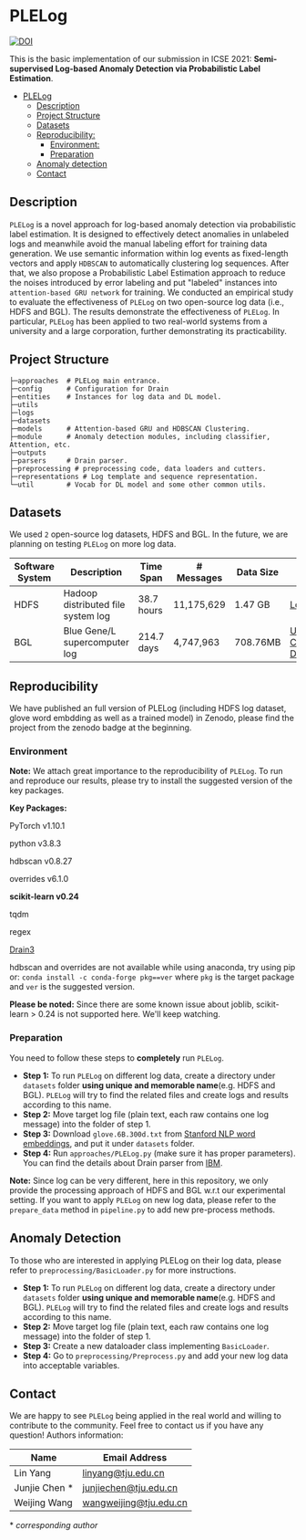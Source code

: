 ﻿# PLELog 
 
 [![DOI](https://zenodo.org/badge/DOI/10.5281/zenodo.5910349.svg)](https://doi.org/10.5281/zenodo.5910349)
 
 
This is the basic implementation of our submission in ICSE 2021: **Semi-supervised Log-based Anomaly Detection via Probabilistic Label Estimation**.
- [PLELog](#plelog)
  * [Description](#description)
  * [Project Structure](#project-structure)
  * [Datasets](#datasets)
  * [Reproducibility:](#reproducibility-)
    + [Environment:](#environment-)
    + [Preparation](#preparation)
  * [Anomaly detection](#anomaly-detection)
  * [Contact](#contact)

## Description

`PLELog` is a novel approach for log-based anomaly detection via probabilistic label estimation. 
It is designed to effectively detect anomalies in unlabeled logs and meanwhile avoid the manual labeling effort for training data generation.
We use semantic information within log events as fixed-length vectors and apply `HDBSCAN` to automatically clustering log sequences. 
After that, we also propose a Probabilistic Label Estimation approach to reduce the noises introduced by error labeling and put "labeled" instances into `attention-based GRU network` for training. 
We conducted an empirical study to evaluate the effectiveness of `PLELog` on two open-source log data (i.e., HDFS and BGL). The results demonstrate the effectiveness of `PLELog`. 
In particular, `PLELog` has been applied to two real-world systems from a university and a large corporation, further demonstrating its practicability.

## Project Structure

```
├─approaches  # PLELog main entrance.
├─config      # Configuration for Drain
├─entities    # Instances for log data and DL model.
├─utils
├─logs        
├─datasets    
├─models      # Attention-based GRU and HDBSCAN Clustering.
├─module      # Anomaly detection modules, including classifier, Attention, etc.
├─outputs           
├─parsers     # Drain parser.
├─preprocessing # preprocessing code, data loaders and cutters.
├─representations # Log template and sequence representation.
└─util        # Vocab for DL model and some other common utils.
```

## Datasets

We used `2` open-source log datasets, HDFS and BGL. 
In the future, we are planning on testing `PLELog` on more log data.

| Software System | Description                        | Time Span  | # Messages | Data Size | Link                                                      |
|       ---       |           ----                     |    ----    |    ----    |  ----     |                ---                                        |
| HDFS            | Hadoop distributed file system log | 38.7 hours | 11,175,629 | 1.47 GB   | [LogHub](https://github.com/logpai/loghub)                |
| BGL             | Blue Gene/L supercomputer log      | 214.7 days | 4,747,963  | 708.76MB  | [Usenix-CFDR Data](https://www.usenix.org/cfdr-data#hpc4) |

## Reproducibility

We have published an full version of PLELog (including HDFS log dataset, glove word embdding as well as a trained model) in Zenodo, please find the project from the zenodo badge at the beginning.

### Environment

**Note:** We attach great importance to the reproducibility of `PLELog`. To run and reproduce our results, please try to install the suggested version of the key packages.

**Key Packages:**


PyTorch v1.10.1

python v3.8.3

hdbscan v0.8.27

overrides v6.1.0

**scikit-learn v0.24**

tqdm

regex

[Drain3](https://github.com/IBM/Drain3)


hdbscan and overrides are not available while using anaconda, try using pip or:
`conda install -c conda-forge pkg==ver` where `pkg` is the target package and `ver` is the suggested version.

**Please be noted:** Since there are some known issue about joblib, scikit-learn > 0.24 is not supported here. We'll keep watching. 

### Preparation

You need to follow these steps to **completely** run `PLELog`.
- **Step 1:** To run `PLELog` on different log data, create a directory under `datasets` folder **using unique and memorable name**(e.g. HDFS and BGL). `PLELog` will try to find the related files and create logs and results according to this name.
- **Step 2:** Move target log file (plain text, each raw contains one log message) into the folder of step 1.
- **Step 3:** Download `glove.6B.300d.txt` from [Stanford NLP word embeddings](https://nlp.stanford.edu/projects/glove/), and put it under `datasets` folder.
- **Step 4:** Run `approaches/PLELog.py` (make sure it has proper parameters). You can find the details about Drain parser from [IBM](https://github.com/IBM/Drain3).


**Note:** Since log can be very different, here in this repository, we only provide the processing approach of HDFS and BGL w.r.t our experimental setting.
If you want to apply `PLELog` on new log data, please refer to the `prepare_data` method in `pipeline.py` to add new pre-process methods.

## Anomaly Detection

To those who are interested in applying PLELog on their log data, please refer to `preprocessing/BasicLoader.py` for more instructions.

- **Step 1:** To run `PLELog` on different log data, create a directory under `datasets` folder **using unique and memorable name**(e.g. HDFS and BGL). `PLELog` will try to find the related files and create logs and results according to this name.
- **Step 2:** Move target log file (plain text, each raw contains one log message) into the folder of step 1.
- **Step 3:** Create a new dataloader class implementing `BasicLoader`. 
- **Step 4:** Go to `preprocessing/Preprocess.py` and add your new log data into acceptable variables.

## Contact

We are happy to see `PLELog` being applied in the real world and willing to contribute to the community. Feel free to contact us if you have any question!
Authors information:

| Name          | Email Address          | 
| ------------- | ---------------------- | 
| Lin Yang      | linyang@tju.edu.cn     |
| Junjie Chen * | junjiechen@tju.edu.cn  |
| Weijing Wang  | wangweijing@tju.edu.cn |

\* *corresponding author*
